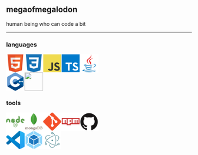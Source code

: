 ## megaofmegalodon

human being who can code a bit

---

### languages

<div style="display: flex;">
  <img src="https://raw.githubusercontent.com/devicons/devicon/refs/heads/master/icons/html5/html5-original.svg" width="50" height="50" />
  <img src="https://raw.githubusercontent.com/devicons/devicon/refs/heads/master/icons/css3/css3-plain.svg" width="50" height="50" />
  <img src="https://raw.githubusercontent.com/devicons/devicon/refs/heads/master/icons/javascript/javascript-original.svg" width="50" height="50" />
  <img src="https://raw.githubusercontent.com/devicons/devicon/refs/heads/master/icons/typescript/typescript-original.svg" width="50" height="50" />
  <img src="https://raw.githubusercontent.com/devicons/devicon/refs/heads/master/icons/java/java-original.svg" width="50" height="50" />
</div>

<div style="display: flex;">
  <img src="https://github.com/devicons/devicon/raw/refs/heads/master/icons/cplusplus/cplusplus-original.svg" width="50" height="50" />
  <img src="https://encrypted-tbn0.gstatic.com/images?q=tbn:ANd9GcRBLHdY5kEI1kMs_CzI2yMzH6z6eIOMPg7-dw&s" width="50" height="50" />
</div>

### tools

<div style="display: flex;">
  <img src="https://raw.githubusercontent.com/devicons/devicon/refs/heads/master/icons/nodejs/nodejs-plain-wordmark.svg" width="50" height="50" />
  <img src="https://raw.githubusercontent.com/devicons/devicon/refs/heads/master/icons/mongodb/mongodb-original-wordmark.svg" width="50" height="50" />
  <img src="https://raw.githubusercontent.com/devicons/devicon/refs/heads/master/icons/git/git-original.svg" width="50" height="50" />
  <img src="https://raw.githubusercontent.com/devicons/devicon/refs/heads/master/icons/npm/npm-original-wordmark.svg" width="50" height="50" />
  <img src="https://raw.githubusercontent.com/devicons/devicon/refs/heads/master/icons/github/github-original.svg" width="50" height="50" />
</div>

<div style="display: flex;">
  <img src="https://github.com/devicons/devicon/raw/refs/heads/master/icons/vscode/vscode-original.svg" width="50" height="50" />
  <img src="https://raw.githubusercontent.com/devicons/devicon/refs/heads/master/icons/webpack/webpack-original.svg" width="50" height="50 />
  <img src="https://github.com/devicons/devicon/raw/refs/heads/master/icons/electron/electron-original.svg" width="50" height="50" />
  <img src="https://github.com/devicons/devicon/raw/refs/heads/master/icons/electron/electron-original.svg" width="50" height="50" />
</div>

